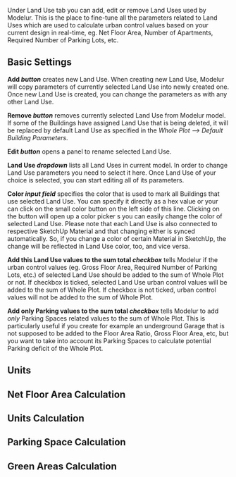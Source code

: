 Under Land Use tab you can add, edit or remove Land Uses used by Modelur. This is the place to fine-tune all the parameters related to Land Uses which are used to calculate urban control values based on your current design in real-time, eg. Net Floor Area, Number of Apartments, Required Number of Parking Lots, etc.

Basic Settings
--------------

**Add _button_** creates new Land Use. When creating new Land Use, Modelur will copy parameters of currently selected Land Use into newly created one. Once new Land Use is created, you can change the parameters as with any other Land Use.

**Remove _button_** removes currently selected Land Use from Modelur model. If some of the Buildings have assigned Land Use that is being deleted, it will be replaced by default Land Use as specified in the _Whole Plot --> Default Building Parameters_.

**Edit _button_** opens a panel to rename selected Land Use.

**Land Use _dropdown_** lists all Land Uses in current model. In order to change Land Use parameters you need to select it here. Once Land Use of your choice is selected, you can start editing all of its parameters.
  
**Color _input field_** specifies the color that is used to mark all Buildings that use selected Land Use. You can specify it directly as a hex value or your can click on the small color button on the left side of this line. Clicking on the button will open up a color picker s you can easily change the color of selected Land Use. Please note that each Land Use is also connected to respective SketchUp Material and that changing either is synced automatically. So, if you change a color of certain Material in SketchUp, the change will be reflected in Land Use color, too, and vice versa.

**Add this Land Use values to the sum total _checkbox_** tells Modelur if the urban control values (eg. Gross Floor Area, Required Number of Parking Lots, etc.) of selected Land Use should be added to the sum of Whole Plot or not. If checkbox is ticked, selected Land Use urban control values will be added to the sum of Whole Plot. If checkbox is not ticked, urban control values will not be added to the sum of Whole Plot.

**Add only Parking values to the sum total _checkbox_** tells Modelur to add _only_ Parking Spaces related values to the sum of Whole Plot. This is particularly useful if you create for example an underground Garage that is not supposed to be added to the Floor Area Ratio, Gross Floor Area, etc, but you want to take into account its Parking Spaces to calculate potential Parking deficit of the Whole Plot.

Units
-----
Net Floor Area Calculation
--------------------------
Units Calculation
-----------------
Parking Space Calculation
-------------------------
Green Areas Calculation
-----------------------
